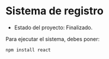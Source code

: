 <h1> Sistema de registro</h1>

- Estado del proyecto: Finalizado.

Para ejecutar el sistema, debes poner:

```npm install react```
